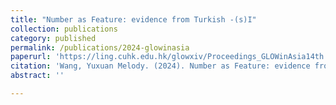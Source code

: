 ```yaml
---
title: "Number as Feature: evidence from Turkish -(s)I"
collection: publications
category: published
permalink: /publications/2024-glowinasia
paperurl: 'https://ling.cuhk.edu.hk/glowxiv/Proceedings_GLOWinAsia14th.pdf'
citation: 'Wang, Yuxuan Melody. (2024). Number as Feature: evidence from Turkish -(s)I. In <i>Proceedings of GLOW in Asia XIV</i>. CUHK.'
abstract: ''

---
```

